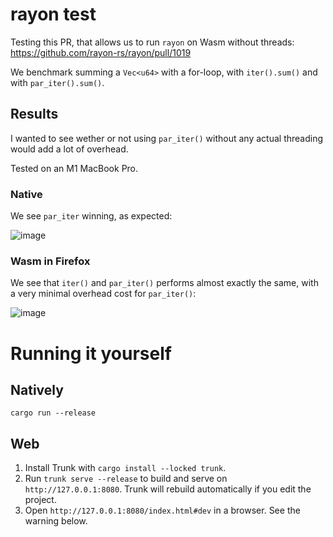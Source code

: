 # rayon test
Testing this PR, that allows us to run `rayon` on Wasm without threads: https://github.com/rayon-rs/rayon/pull/1019

We benchmark summing a `Vec<u64>` with a for-loop, with `iter().sum()` and with `par_iter().sum()`.

## Results
I wanted to see wether or not using `par_iter()` without any actual threading would add a lot of overhead.

Tested on an M1 MacBook Pro.

### Native
We see `par_iter` winning, as expected:

![image](https://user-images.githubusercontent.com/1148717/219310956-4d957648-f4c4-41a2-9d6e-5aaf179ab953.png)

### Wasm in Firefox
We see that `iter()` and `par_iter()` performs almost exactly the same, with a very minimal overhead cost for `par_iter()`:

![image](https://user-images.githubusercontent.com/1148717/219310821-fdc15b74-b1c7-4ada-a24b-0147dad02cb8.png)

# Running it yourself
## Natively
`cargo run --release`

## Web

1. Install Trunk with `cargo install --locked trunk`.
2. Run `trunk serve --release` to build and serve on `http://127.0.0.1:8080`. Trunk will rebuild automatically if you edit the project.
3. Open `http://127.0.0.1:8080/index.html#dev` in a browser. See the warning below.
